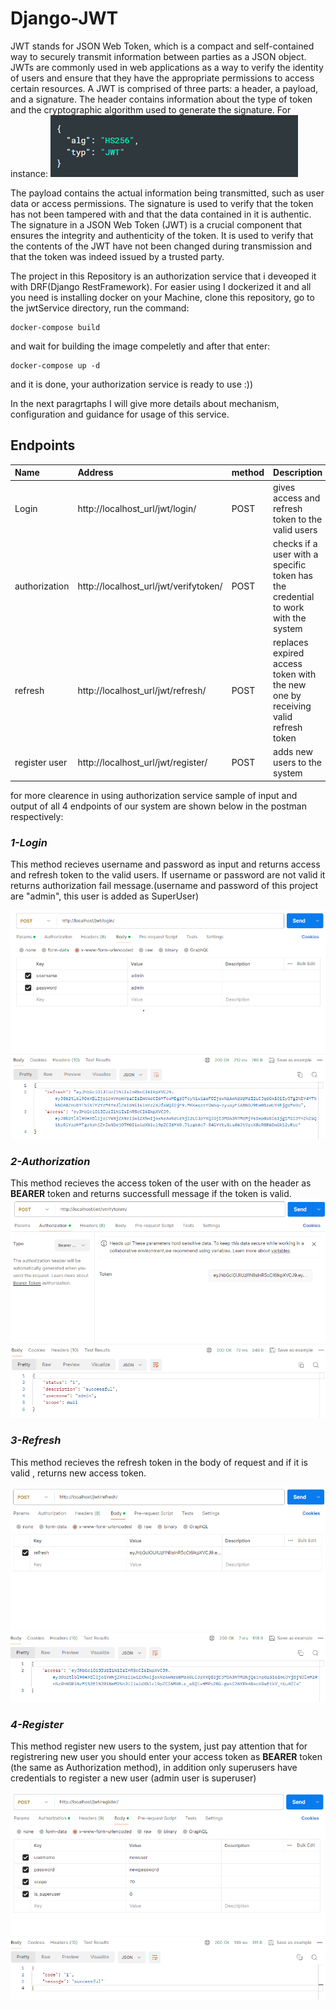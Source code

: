 # Django-JWT
JWT stands for JSON Web Token, which is a compact and self-contained way to securely transmit information between parties as a JSON object. JWTs are commonly used in web applications as a way to verify the identity of users and ensure that they have the appropriate permissions to access certain resources.
A JWT is comprised of three parts: a header, a payload, and a signature. 
The header contains information about the type of token and the cryptographic algorithm used to generate the signature. For instance:
![alt text](https://github.com/arianghoochani/Django-JWT/blob/main/jwt.PNG "optional title")

The payload contains the actual information being transmitted, such as user data or access permissions. The signature is used to verify that the token has not been tampered with and that the data contained in it is authentic.
The signature in a JSON Web Token (JWT) is a crucial component that ensures the integrity and authenticity of the token. It is used to verify that the contents of the JWT have not been changed during transmission and that the token was indeed issued by a trusted party.

The project in this Repository is an authorization service that i deveoped it with DRF(Django RestFramework). For easier using I dockerized it and all you need is installing docker on your Machine, clone this repository, go to the jwtService directory, run the command: 
```
docker-compose build
```
and wait for building the image compeletly and after that enter:
```
docker-compose up -d
```
and it is done, your authorization service is ready to use :))

In the next paragrtaphs I will give more details about mechanism, configuration and guidance for usage of this service.

## **Endpoints**
| Name | Address | method | Description |
|:---------|:---------|:---------|:---------|
| Login | http://localhost_url/jwt/login/ | POST | gives access and refresh token to the valid users  |
| authorization | http://localhost_url/jwt/verifytoken/ | POST | checks if a user with a specific token has the credential to work with the system  |
| refresh | http://localhost_url/jwt/refresh/ | POST | replaces expired access token with the new one by receiving valid refresh token  |
| register user | http://localhost_url/jwt/register/ | POST | adds new users to the system  |

for more clearence in using authorization service sample of input and output of all 4 endpoints of our system are shown below in the postman respectively:

### ***1-Login***
This method recieves username and password as input and returns access and refresh token to the valid users. If username or password are not valid it returns authorization fail message.(username and password of this project are "admin", this user is added as SuperUser)

![alt text](https://github.com/arianghoochani/Django-JWT/blob/main/login-method.png "login method")

### ***2-Authorization***
This method recieves the access token of the user with on the header as __BEARER__ token and returns successfull message if the token is valid.
![alt text](https://github.com/arianghoochani/Django-JWT/blob/main/authorizing-method.png "authorization method")

### ***3-Refresh***
This method recieves the refresh token in the body of request and if it is valid , returns new access token.

![alt text](https://github.com/arianghoochani/Django-JWT/blob/main/refresh-method.png "refresh method")

### ***4-Register***
This method register new users to the system, just pay attention that for registrering new user you should enter your access token as __BEARER__ token (the same as Authorization method), in addition only superusers have credentials to register a new user (admin user is superuser)

![alt text](https://github.com/arianghoochani/Django-JWT/blob/main/register-method.png "refresh method")